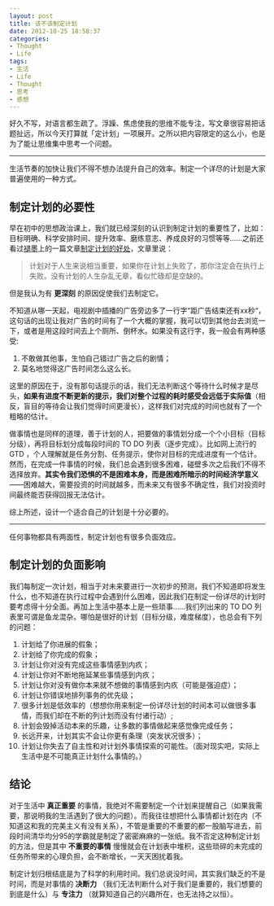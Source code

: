 ```yaml
---
layout: post
title: 该不该制定计划
date: 2012-10-25 18:58:37
categories:
- Thought
- Life
tags:
- 生活
- Life
- Thought
- 思考
- 感想
---
```


好久不写，对语言都生疏了。浮躁、焦虑使我的思维不能专注，写文章很容易把话题扯远，所以今天打算就「定计划」一项展开。之所以把内容限定的这么小，也是为了能让思维集中思考一个问题。


-------


生活节奏的加快让我们不得不想办法提升自己的效率。制定一个详尽的计划是大家普遍使用的一种方式。

## **制定计划的必要性**

早在初中的思想政治课上，我们就已经深刻的认识到制定计划的重要性了，比如：目标明确、科学安排时间、提升效率、磨练意志、养成良好的习惯等等……之前还看过[褪墨](http://www.mifengtd.cn/)上的一篇文章[制定计划的好处](http://www.mifengtd.cn/articles/the-pros-of-having-a-plan.html)，文章里说：

>计划对于人生来说相当重要，如果你在计划上失败了，那你注定会在执行上失败。没有计划的人生杂乱无章，看似忙碌却是空缺的。

但是我认为有 **更深刻** 的原因促使我们去制定它。


不知道从哪一天起，电视剧中插播的广告旁边多了一行字“距广告结束还有xx秒“，这句话的出现让我对广告的时间有了一个大概的掌握，我可以切到其他台去浏览一下，或者是用这段时间去上个厕所、倒杯水。如果没有这行字，我一般会有两种感受:

1. 不敢做其他事，生怕自己错过广告之后的剧情；
2. 莫名地觉得这广告时间怎么这么长。

这里的原因在于，没有那句话提示的话，我们无法判断这个等待什么时候才是尽头，**如果有进度不断更新的提示，我们对整个过程的耗时感受会远低于实际值**（相反，盲目的等待会让我们觉得时间更漫长），这样我们对完成的时间也就有了一个粗略的估计。



做事情也是同样的道理，善于计划的人，把要做的事情划分成一个个小目标（目标分级），再将目标划分成每段时间的 TO DO 列表（逐步完成）。比如网上流行的 GTD ，个人理解就是任务分割、任务提示，使你对目标的完成进度有一个估计。然而，在完成一件事情的时候，我们总会遇到很多困难，碰壁多次之后我们不得不选择放弃。**其实令我们恐惧的不是困难本身，而是困难所暗示的时间经济学意义**——困难越大，需要投资的时间就越多，而未来又有很多不确定性，我们对投资时间最终能否获得回报无法估计。

综上所述，设计一个适合自己的计划是十分必要的。

--------

任何事物都具有两面性，制定计划也有很多负面效应。

## **制定计划的负面影响**

我们每制定一次计划，相当于对未来要进行一次初步的预测，我们不知道即将发生什么，也不知道在执行过程中会遇到什么困难，因此我们在制定一份详尽的计划时要考虑得十分全面。再加上生活中基本上是一些琐事……我们列出来的 TO DO 列表里可谓是鱼龙混杂。哪怕是很好的计划（目标分级，难度梯度），也总会有下列的问题：

1. 计划给了你进展的假象；
2. 计划给了你完成的假象；
3. 计划让你对没有完成这些事情感到内疚；
4. 计划让你对不断地拖延某些事情感到内疚；
5. 计划让你对没有做你本来就不想做的事情感到内疚（可能是强迫症）；
6. 计划让你错误地排列事务的优先级；
7. 很多计划是低效率的（想想你用来制定一份详尽计划的时间本可以做很多事情，而我们却在不断的列计划而没有付诸行动）;
8. 计划会毁掉活动本来的乐趣，让多数的事情做起来感觉像完成任务；
9. 长远开来，计划其实不会让你更有条理（突发状况很多）；
10. 计划让你失去了自主性和对计划外事情探索的可能性。（面对现实吧，实际上生活中是不可能真正计划什么事情的。）

## **结论**
对于生活中 **真正重要** 的事情，我绝对不需要制定一个计划来提醒自己（如果我需要，那说明我的生活遇到了很大的问题）。而我往往想把什么事情都计划在内（不知道这和我的完美主义有没有关系），不管是重要的不重要的都一股脑写进去，前段时间清华均分95的学霸就是制定了密密麻麻的一张纸。我不否定这种制定计划的方法，但是其中 **不重要的事情** 慢慢就会在计划表中堆积，这些琐碎的未完成的任务所带来的心理负担，会不断增长，一天天困扰着我。

制定计划归根结底是为了科学的利用时间。我们总说没时间，其实我们缺乏的不是时间，而是对事情的 **决断力** （我们无法判断什么对于我们是重要的，我们想要的到底是什么）与 **专注力** （就算知道自己的兴趣所在，也无法持之以恒）。

